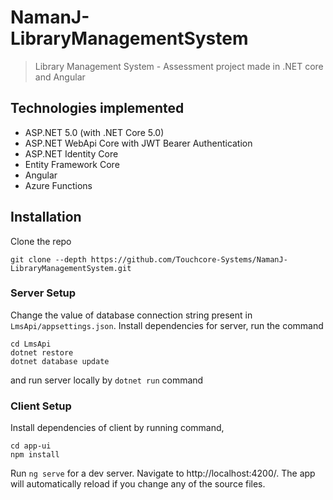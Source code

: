 # NamanJ-LibraryManagementSystem
 > Library Management System - Assessment project made in .NET core and Angular
 
## Technologies implemented
 - ASP.NET 5.0 (with .NET Core 5.0)
 - ASP.NET WebApi Core with JWT Bearer Authentication
 - ASP.NET Identity Core
 - Entity Framework Core
 - Angular
 - Azure Functions

## Installation

Clone the repo

```
git clone --depth https://github.com/Touchcore-Systems/NamanJ-LibraryManagementSystem.git
```

### Server Setup

Change the value of database connection string present in ```LmsApi/appsettings.json```. Install dependencies for server, run the command
```
cd LmsApi
dotnet restore
dotnet database update
```
and run server locally by ``` dotnet run ``` command


### Client Setup

Install dependencies of client by running command,
```
cd app-ui
npm install
```
Run ```ng serve``` for a dev server. Navigate to http://localhost:4200/. The app will automatically reload if you change any of the source files.

